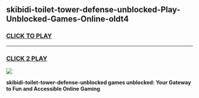 
## skibidi-toilet-tower-defense-unblocked-Play-Unblocked-Games-Online-oldt4
<h3>
<a href="https://premium76.site?title=skibidi-toilet-tower-defense-unblocked&ref=25A">CLICK TO PLAY</a></h3>
<hr>

<h3>
<a href="https://premium76.site?title=skibidi-toilet-tower-defense-unblocked&ref=25A">CLICK 2 PLAY</a>
  
</h3>

<a href="https://premium76.site?title=skibidi-toilet-tower-defense-unblocked&ref=25A"><img src="https://clearcache.store/games.png"></a>


**skibidi-toilet-tower-defense-unblocked games unblocked: Your Gateway to Fun and Accessible Online Gaming**
